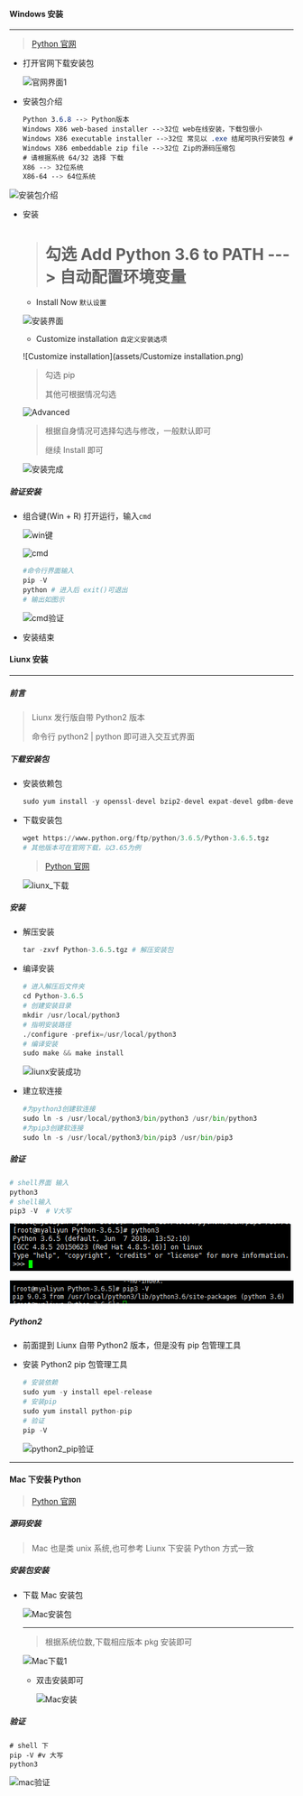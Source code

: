 #### Windows 安装

---

> [Python 官网](https://www.python.org/)

- 打开官网下载安装包

  ![官网界面1](assets/win安装.png)

- 安装包介绍

  ```css
  Python 3.6.8 --> Python版本
  Windows X86 web-based installer -->32位 web在线安装，下载包很小
  Windows X86 executable installer -->32位 常见以 .exe 结尾可执行安装包 # 推荐这个
  Windows X86 embeddable zip file -->32位 Zip的源码压缩包
  # 请根据系统 64/32 选择 下载
  X86 --> 32位系统
  X86-64 --> 64位系统
  ```

![安装包介绍](assets/安装包介绍.png)

- 安装

  > # 勾选 Add Python 3.6 to PATH ---> 自动配置环境变量

  - Install Now `默认设置`

  ![安装界面](assets/安装.png)

  - Customize installation `自定义安装选项`

  ![Customize installation](assets/Customize installation.png)

  > 勾选 pip
  >
  > 其他可根据情况勾选

  ![Advanced](assets/Advanced.png)

  > 根据自身情况可选择勾选与修改，一般默认即可
  >
  > 继续 Install 即可

  ![安装完成](assets/安装完成.png)

##### 验证安装

- 组合键(Win + R) 打开运行，输入`cmd`

  ![win键](assets/win键.png)

  ![cmd](assets/cmd.png)

  ```python
  #命令行界面输入
  pip -V
  python # 进入后 exit()可退出
  # 输出如图示
  ```

  ![cmd验证](assets/cmd验证.png)

- 安装结束

#### Liunx 安装

---

##### 前言

> Liunx 发行版自带 Python2 版本
>
> 命令行 python2 | python 即可进入交互式界面

##### 下载安装包

- 安装依赖包

  ```python
  sudo yum install -y openssl-devel bzip2-devel expat-devel gdbm-devel readline-devel sqlite-devel
  ```

- 下载安装包

  ```python
  wget https://www.python.org/ftp/python/3.6.5/Python-3.6.5.tgz
  # 其他版本可在官网下载，以3.65为例
  ```

  > [Python 官网](https://www.python.org/ftp/python)

  ![liunx_下载](assets/liunx_下载.png)

##### 安装

- 解压安装

  ```python
  tar -zxvf Python-3.6.5.tgz # 解压安装包
  ```

- 编译安装

  ```python
  # 进入解压后文件夹
  cd Python-3.6.5
  # 创建安装目录
  mkdir /usr/local/python3
  # 指明安装路径
  ./configure -prefix=/usr/local/python3
  # 编译安装
  sudo make && make install
  ```

  ![liunx安装成功](assets/liunx安装成功.png)

- 建立软连接

  ```python
  #为python3创建软连接
  sudo ln -s /usr/local/python3/bin/python3 /usr/bin/python3
  #为pip3创建软连接
  sudo ln -s /usr/local/python3/bin/pip3 /usr/bin/pip3
  ```

##### 验证

```python
# shell界面 输入
python3
# shell输入
pip3 -V  # V大写
```

![linux_python_验证.png](assets/linux_python_验证.png)

![liunx_pip 验证](assets/liunx_pip_验证.png)

##### Python2

- 前面提到 Liunx 自带 Python2 版本，但是没有 pip 包管理工具

- 安装 Python2 pip 包管理工具

  ```python
  # 安装依赖
  sudo yum -y install epel-release
  # 安装pip
  sudo yum install python-pip
  # 验证
  pip -V
  ```

  ![python2_pip验证](assets/python2_pip验证.png)

---

#### Mac 下安装 Python

> [Python 官网](https://www.python.org)

##### 源码安装

> Mac 也是类 unix 系统,也可参考 Liunx 下安装 Python 方式一致

##### 安装包安装

- 下载 Mac 安装包

  ![Mac安装包](assets/Mac包下载.png)

  ***

  > 根据系统位数,下载相应版本 pkg 安装即可

  ![Mac下载1](assets/Mac下载1.png)

  - 双击安装即可

    ![Mac安装](assets/Mac安装.png)

##### 验证

```shell
# shell 下
pip -V #v 大写
python3
```

![mac验证](assets/Mac验证.png)
